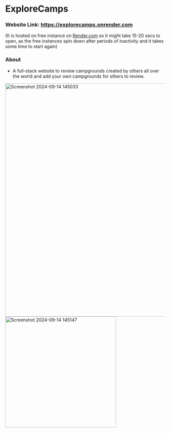 # ExploreCamps

### Website Link: https://explorecamps.onrender.com
(It is hosted on free instance on [Render.com](https://render.com/) so it might take 15-20 secs to open, as the free instances spin down after periods of inactivity and it takes some time to start again)

### About
- A full-stack website to review campgrounds created by others all over the world and add your own campgrounds for others to review.
<img width="735" alt="Screenshot 2024-09-14 145033" src="https://github.com/user-attachments/assets/62dcc21f-0434-4ceb-a471-3a194fd9d104">
<img width="350" alt="Screenshot 2024-09-14 145147" src="https://github.com/user-attachments/assets/08b3eec2-6000-4afb-81ff-a496546eee08">

